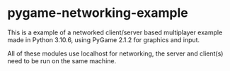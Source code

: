 # pygame-networking-example
This is a example of a networked client/server based multiplayer example made in Python 3.10.6, using PyGame 2.1.2 for graphics and input.

All of these modules use localhost for networking, the server and client(s) need to be run on the same machine.
